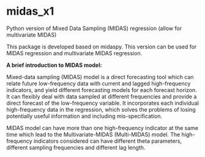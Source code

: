 # midas_x1
Python version of Mixed Data Sampling (MIDAS) regression (allow for multivariate MIDAS)

This package is developed based on midaspy. This version can be used for MIDAS regression and multivariate MIDAS regression.

**A brief introduction to MIDAS model:**

Mixed-data sampling (MIDAS) model is a direct forecasting tool which can relate future low-frequency data with current and lagged high-frequency indicators, and yield different forecasting models for each forecast horizon. It can flexibly deal with data sampled at different frequencies and provide a direct forecast of the low-frequency variable. It incorporates each individual high-frequency data in the regression, which solves the problems of losing potentially useful information and including mis-specification.

MIDAS model can have more than one high-frequency indicator at the same time which lead to the Multivariate-MIDAS (Multi-MIDAS) model. The high-frequency indicators considered can have different theta parameters, different sampling frequencies and different lag length.
